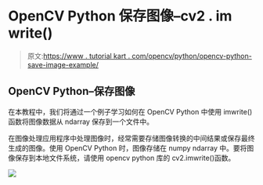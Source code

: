 # OpenCV Python 保存图像–cv2 . im write()

> 原文:[https://www . tutorial kart . com/opencv/python/opencv-python-save-image-example/](https://www.tutorialkart.com/opencv/python/opencv-python-save-image-example/)

## OpenCV Python–保存图像

在本教程中，我们将通过一个例子学习如何在 OpenCV Python 中使用 imwrite()函数将图像数据从 ndarray 保存到一个文件中。

在图像处理应用程序中处理图像时，经常需要存储图像转换的中间结果或保存最终生成的图像。使用 OpenCV Python 时，图像存储在 numpy ndarray 中。要将图像保存到本地文件系统，请使用 opencv python 库的 cv2.imwrite()函数。

[![](../Images/925da31b32d6bc3827932f6c8afb11bb.png)](https://www.tutorialkart.com/)